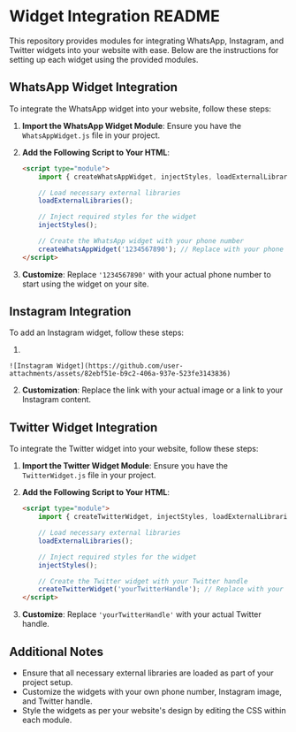 
# Widget Integration README

This repository provides modules for integrating WhatsApp, Instagram, and Twitter widgets into your website with ease. Below are the instructions for setting up each widget using the provided modules.

## WhatsApp Widget Integration

To integrate the WhatsApp widget into your website, follow these steps:

1. **Import the WhatsApp Widget Module**: Ensure you have the `WhatsAppWidget.js` file in your project.

2. **Add the Following Script to Your HTML**:

    ```html
    <script type="module">
        import { createWhatsAppWidget, injectStyles, loadExternalLibraries } from './WhatsAppWidget.js';

        // Load necessary external libraries
        loadExternalLibraries();

        // Inject required styles for the widget
        injectStyles();

        // Create the WhatsApp widget with your phone number
        createWhatsAppWidget('1234567890'); // Replace with your phone number
    </script>
    ```

3. **Customize**: Replace `'1234567890'` with your actual phone number to start using the widget on your site.

## Instagram Integration

To add an Instagram widget, follow these steps:

1. 

   
    ![Instagram Widget](https://github.com/user-attachments/assets/82ebf51e-b9c2-406a-937e-523fe3143836)
   

2. **Customization**: Replace the link with your actual image or a link to your Instagram content.

## Twitter Widget Integration

To integrate the Twitter widget into your website, follow these steps:

1. **Import the Twitter Widget Module**: Ensure you have the `TwitterWidget.js` file in your project.

2. **Add the Following Script to Your HTML**:

    ```html
    <script type="module">
        import { createTwitterWidget, injectStyles, loadExternalLibraries } from './TwitterWidget.js';

        // Load necessary external libraries
        loadExternalLibraries();

        // Inject required styles for the widget
        injectStyles();

        // Create the Twitter widget with your Twitter handle
        createTwitterWidget('yourTwitterHandle'); // Replace with your Twitter handle
    </script>
    ```

3. **Customize**: Replace `'yourTwitterHandle'` with your actual Twitter handle.

## Additional Notes

- Ensure that all necessary external libraries are loaded as part of your project setup.
- Customize the widgets with your own phone number, Instagram image, and Twitter handle.
- Style the widgets as per your website's design by editing the CSS within each module.
